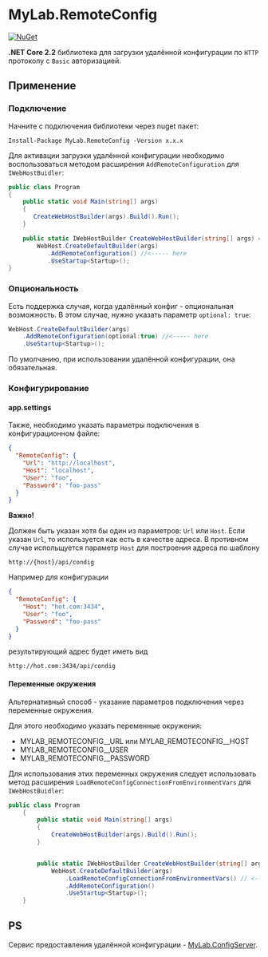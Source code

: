 # MyLab.RemoteConfig

[![NuGet](https://img.shields.io/nuget/v/MyLab.RemoteConfig.svg)](https://www.nuget.org/packages/MyLab.RemoteConfig/)

**.NET Core 2.2** библиотека для загрузки удалённой конфигурации по `HTTP` протоколу с `Basic` авторизацией.

## Применение

### Подключение

Начните с подключения библиотеки через nuget пакет:

```
Install-Package MyLab.RemoteConfig -Version x.x.x
```

Для активации загрузки удалённой конфигурации необходимо воспользоваться методом расширения `AddRemoteConfiguration` для `IWebHostBuidler`:

```C#
public class Program
{
    public static void Main(string[] args)
    {
       CreateWebHostBuilder(args).Build().Run();
    }

    public static IWebHostBuilder CreateWebHostBuilder(string[] args) =>
        WebHost.CreateDefaultBuilder(args)
           .AddRemoteConfiguration() //<----- here
           .UseStartup<Startup>();
}
```

### Опциональность

Есть поддержка случая, когда удалённый конфиг - опциональная возможность. В этом случае, нужно указать параметр `optional: true`:

```C#
WebHost.CreateDefaultBuilder(args)
    .AddRemoteConfiguration(optional:true) //<----- here
    .UseStartup<Startup>();
```

По умолчанию, при использовании удалённой конфигурации, она обязательная.

### Конфигурирование

#### app.settings

Также, необходимо указать параметры подключения в конфигурационном файле:

```json
{
  "RemoteConfig": {
    "Url": "http://localhost",
    "Host": "localhost",
    "User": "foo",
    "Password": "foo-pass"
  }
}
```

**Важно!**

Должен быть указан хотя бы один из параметров: `Url` или `Host`. Если указан `Url`, то используется как есть в качестве адреса. В противном случае испольщуется параметр `Host` для построения адреса по шаблону 

```
http://{host}/api/condig
```

Например для конфигурации

```json
{
  "RemoteConfig": {
    "Host": "hot.com:3434",
    "User": "foo",
    "Password": "foo-pass"
  }
}
```

результирующий адрес будет иметь вид

```
http://hot.com:3434/api/condig
```


#### Переменные окружения

Альтернативный способ - указание параметров подключения через переменные окружения.

Для этого необходимо указать переменные окружения:

* MYLAB_REMOTECONFIG\__URL или  MYLAB_REMOTECONFIG__HOST
* MYLAB_REMOTECONFIG__USER
* MYLAB_REMOTECONFIG__PASSWORD

Для использования этих переменных окружения следует использовать метод расширения `LoadRemoteConfigConnectionFromEnvironmentVars` для `IWebHostBuidler`:

```C#
public class Program
    {
        public static void Main(string[] args)
        {
            CreateWebHostBuilder(args).Build().Run();
        }
```
```C#

        public static IWebHostBuilder CreateWebHostBuilder(string[] args) =>
            WebHost.CreateDefaultBuilder(args)
                .LoadRemoteConfigConnectionFromEnvironmentVars() // <-- here
                .AddRemoteConfiguration()
                .UseStartup<Startup>();
    }
```

## PS

Сервис предоставления удалённой конфигурации - [MyLab.ConfigServer](https://github.com/ozzy-ext-mylab/config-server).